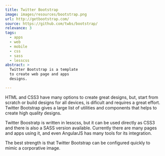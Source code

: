 ```yaml
---
title: Twitter Bootstrap
image: images/resources/bootstrap.png
url: http://getbootstrap.com/
source: https://github.com/twbs/bootstrap/
relevance: 3
tags:
  - apps
  - web
  - mobile
  - css
  - sass
  - lesscss
abstract: >
  Twitter Bootstrap is a template
  to create web page and apps
  designs.

---
```

HTML and CSS3 have many options
to create great designs,
but, start from scratch or
build designs for all devices,
is dificult and requires a great effort.
Twitter Bootstrap gives a large list
of utilities and components
that helps to create high quality designs.

Twitter Boostratp is written in lesscss,
but it can be used directly as CSS3
and there is also a SASS version available.
Currently there are many pages and apps using it,
and even AngularJS has many tools
for its integration.

The best strength is that
Twitter Bootstrap can be configured
quickly to mimic a corporative image.
